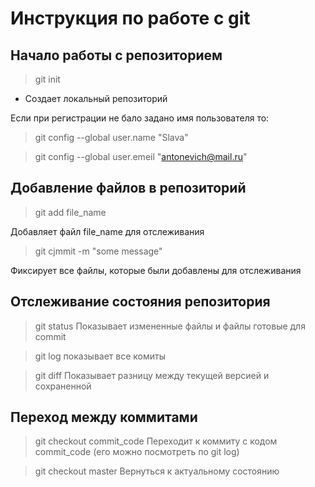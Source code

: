 # Инструкция по работе с git

## Начало работы с репозиторием
> git init

* Создает локальный репозиторий

Если при регистрации не бало задано имя пользователя то:

> git config --global user.name "Slava"

> git config --global user.emeil "antonevich@mail.ru"

## Добавление файлов в репозиторий
> git add file_name

Добавляет файл file_name для отслеживания

>git cjmmit -m "some message"

Фиксирует все файлы, которые были добавлены для отслеживания

## Отслеживание состояния репозитория

> git status
Показывает измененные файлы и файлы готовые для commit

> git log
показывает все комиты

> git diff
Показывает разницу между текущей версией и сохраненной

## Переход между коммитами
> git checkout commit_code
Переходит к коммиту с кодом commit_code  (его можно посмотреть по git log) 

> git checkout master
 Вернуться к актуальному состоянию

 







